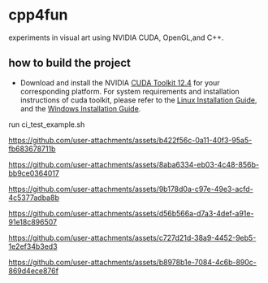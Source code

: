 # cpp4fun
experiments in visual art using NVIDIA CUDA, OpenGL,and C++. 



## how to build the project
* Download and install the NVIDIA [CUDA Toolkit 12.4](https://developer.nvidia.com/cuda-downloads) for your corresponding platform. For system requirements and installation instructions of cuda toolkit, please refer to the [Linux Installation Guide](http://docs.nvidia.com/cuda/cuda-installation-guide-linux/), and the [Windows Installation Guide](http://docs.nvidia.com/cuda/cuda-installation-guide-microsoft-windows/index.html).


run ci_test_example.sh



https://github.com/user-attachments/assets/b422f56c-0a11-40f3-95a5-fb683678711b





https://github.com/user-attachments/assets/8aba6334-eb03-4c48-856b-bb9ce0364017



https://github.com/user-attachments/assets/9b178d0a-c97e-49e3-acfd-4c5377adba8b



https://github.com/user-attachments/assets/d56b566a-d7a3-4def-a91e-91e18c896507




https://github.com/user-attachments/assets/c727d21d-38a9-4452-9eb5-1e2ef34b3ed3

https://github.com/user-attachments/assets/b8978b1e-7084-4c6b-890c-869d4ece876f

